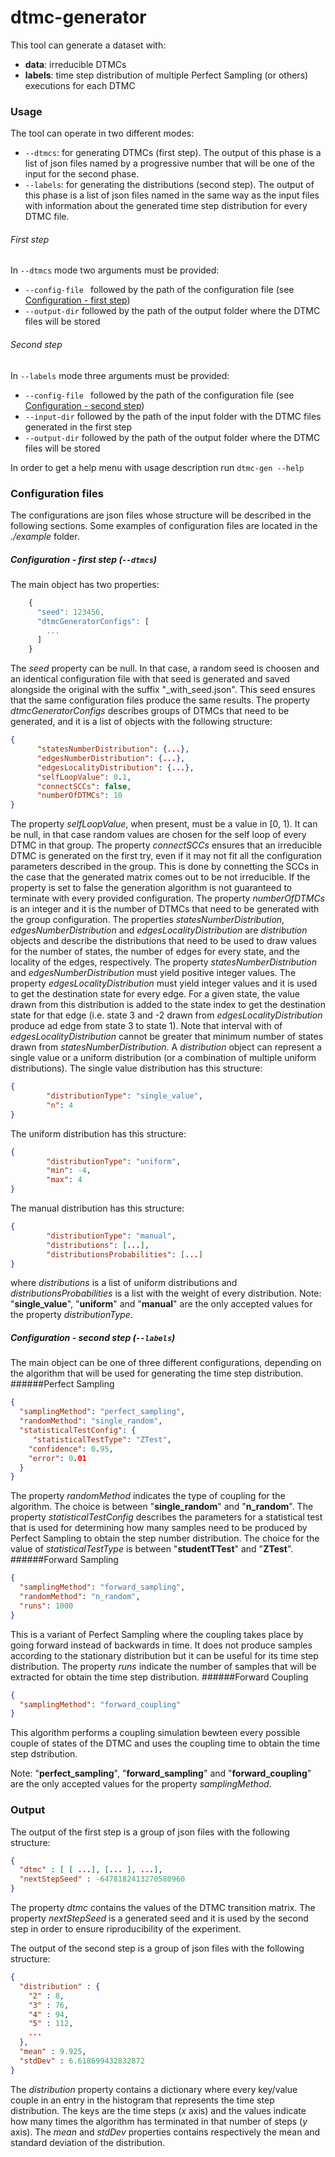 # dtmc-generator
This tool can generate a dataset with:
* **data**: irreducible DTMCs
* **labels**: time step distribution of multiple Perfect Sampling (or others) executions for each DTMC

### Usage
The tool can operate in two different modes:
- `--dtmcs`: for generating DTMCs (first step).
  The output of this phase is a list of json files named by a progressive number that will be one of the input for the second phase.
- `--labels`: for generating the distributions (second step).
  The output of this phase is a list of json files named in the same way as the input files with information about the generated time step distribution for every DTMC file.

###### First step
In `--dtmcs` mode two arguments must be provided:
- `--config-file ` followed by the path of the configuration file (see [Configuration - first step](#configuration---first-step---dtmcs))
- `--output-dir` followed by the path of the output folder where the DTMC files will be stored

###### Second step
In `--labels` mode three arguments must be provided:
- `--config-file ` followed by the path of the configuration file (see [Configuration - second step](#configuration---second-step---labels))
- `--input-dir` followed by the path of the input folder with the DTMC files generated in the first step
- `--output-dir` followed by the path of the output folder where the DTMC files will be stored

In order to get a help menu with usage description run `dtmc-gen --help`

### Configuration files
The configurations are json files whose structure will be described in the following sections.
Some examples of configuration files are located in the  *./example* folder.
##### Configuration - first step (`--dtmcs`)
The main object has two properties:
```javascript
    {
      "seed": 123456,
      "dtmcGeneratorConfigs": [
        ...
      ]
    }
```
The *seed* property can be null. In that case, a random seed is choosen and an identical configuration file with that seed is generated and saved alongside the original with the suffix "_with_seed.json". This seed ensures that the same configuration files produce the same results.
The property *dtmcGeneratorConfigs* describes groups of DTMCs that need to be generated, and it  is a list of objects with the following structure:
```json
{
      "statesNumberDistribution": {...},
      "edgesNumberDistribution": {...},
      "edgesLocalityDistribution": {...},
      "selfLoopValue": 0.1,
      "connectSCCs": false,
      "numberOfDTMCs": 10
}
```
The property *selfLoopValue*, when present, must be a value in [0, 1). It can be null, in that case random values are chosen for the self loop of every DTMC in that group.
The property *connectSCCs* ensures that an irreducible DTMC is generated on the first try, even if it may not fit all the configuration parameters described in the group. This is done by connetting the SCCs in the case that the generated matrix comes out to be not irreducible. If the property is set to false the generation algorithm is not guaranteed to terminate with every provided configuration.
The property *numberOfDTMCs* is an integer and it is the number of DTMCs that need to be generated with the group configuration.
The properties *statesNumberDistribution*, *edgesNumberDistribution* and *edgesLocalityDistribution* are *distribution* objects and describe the distributions that need to be used to draw values for the number of states, the number of edges for every state, and the locality of the edges, respectively.
The property *statesNumberDistribution* and *edgesNumberDistribution* must yield positive integer values.
The property *edgesLocalityDistribution* must yield integer values and it is used to get the destination state for every edge. For a given state, the value drawn from this distribution is added to the state index to get the destination state for that edge (i.e. state 3 and -2 drawn from *edgesLocalityDistribution* produce ad edge from state 3 to state 1).
Note that interval with of *edgesLocalityDistribution* cannot be greater that minimum number of states drawn from *statesNumberDistribution*.
A *distribution* object can represent a single value or a uniform distribution (or a combination of multiple uniform distributions).
The single value distribution has this structure:
```json
{
        "distributionType": "single_value",
        "n": 4
}
```
The uniform distribution has this structure:
```json
{
        "distributionType": "uniform",
        "min": -4,
        "max": 4
}
```
The manual distribution has this structure:
```json
{
        "distributionType": "manual",
        "distributions": [...],
        "distributionsProbabilities": [...]
}
```
where *distributions* is a list of uniform distributions and *distributionsProbabilities* is a list with the weight of every distribution.
Note: "**single_value**",  "**uniform**" and "**manual**" are the only accepted values for the property *distributionType*.
##### Configuration - second step (`--labels`)
The main object can be one of three different configurations, depending on the algorithm that will be used for generating the time step distribution.
######Perfect Sampling
```json
{
  "samplingMethod": "perfect_sampling",
  "randomMethod": "single_random",
  "statisticalTestConfig": {
     "statisticalTestType": "ZTest",
    "confidence": 0.95,
    "error": 0.01
  }
}
```
The property *randomMethod* indicates the type of coupling for the algorithm. The choice is between "**single_random**" and "**n_random**".
The property *statisticalTestConfig* describes the parameters for a statistical test that is used for determining how many samples need to be produced by Perfect Sampling to obtain the step number distribution. The choice for the value of *statisticalTestType* is between "**studentTTest**" and "**ZTest**".
######Forward Sampling
```json
{
  "samplingMethod": "forward_sampling",
  "randomMethod": "n_random",
  "runs": 1000
}
```
This is a variant of Perfect Sampling where the coupling takes place by going forward instead of backwards in time. It does not produce samples according to the stationary distribution but it can be useful for its time step distribution.
The property *runs* indicate the number of samples that will be extracted for obtain the time step distribution.
######Forward Coupling
```json
{
  "samplingMethod": "forward_coupling"
}
```
This algorithm performs a coupling simulation bewteen every possible couple of states of the DTMC and uses the coupling time to obtain the time step dstribution.

Note: "**perfect_sampling**",  "**forward_sampling**" and "**forward_coupling**" are the only accepted values for the property *samplingMethod*.

### Output
The output of the first step is a group of json files with the following structure:
```json
{
  "dtmc" : [ [ ...], [... ], ...],
  "nextStepSeed" : -6478182413270580960
}
```
The property *dtmc* contains the values of the DTMC transition matrix.
The property *nextStepSeed* is a generated seed and it is used by the second step in order to ensure riproducibility of the experiment.

The output of the second step is a group of json files with the following structure:
```json
{
  "distribution" : {
    "2" : 8,
    "3" : 76,
    "4" : 94,
    "5" : 112,
    ...
  },
  "mean" : 9.925,
  "stdDev" : 6.618699432832872
}
```
The *distribution* property contains a dictionary where every key/value couple in an entry in the histogram that represents the time step distribution. The keys are the time steps (*x* axis) and the values indicate how many times the algorithm has terminated in that number of steps (*y* axis).
The *mean* and *stdDev* properties contains respectively the mean and standard deviation of the distribution.